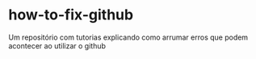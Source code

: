 # how-to-fix-github
Um repositório com tutorias explicando como arrumar erros que podem acontecer ao utilizar o github
